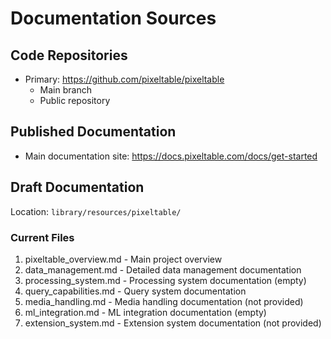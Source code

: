 # Documentation Sources

## Code Repositories
- Primary: https://github.com/pixeltable/pixeltable
  - Main branch
  - Public repository

## Published Documentation
- Main documentation site: https://docs.pixeltable.com/docs/get-started

## Draft Documentation
Location: `library/resources/pixeltable/`

### Current Files
1. pixeltable_overview.md - Main project overview
2. data_management.md - Detailed data management documentation
3. processing_system.md - Processing system documentation (empty)
4. query_capabilities.md - Query system documentation
5. media_handling.md - Media handling documentation (not provided)
6. ml_integration.md - ML integration documentation (empty)
7. extension_system.md - Extension system documentation (not provided)